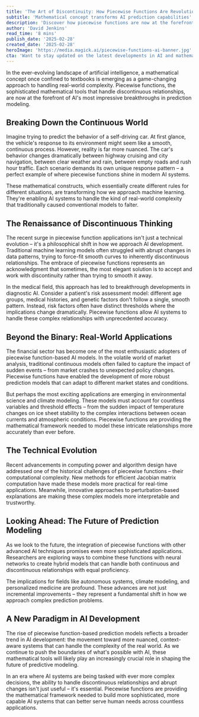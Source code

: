 ```yaml
---
title: 'The Art of Discontinuity: How Piecewise Functions Are Revolutionizing AI Prediction Models'
subtitle: 'Mathematical concept transforms AI prediction capabilities'
description: 'Discover how piecewise functions are now at the forefront of AI innovations, enabling systems to handle real-world complexity and discontinuous relationships with unprecedented accuracy. From autonomous vehicles to climate modeling, these mathematical tools are shaping the future of AI.'
author: 'David Jenkins'
read_time: '8 mins'
publish_date: '2025-02-28'
created_date: '2025-02-28'
heroImage: 'https://media.magick.ai/piecewise-functions-ai-banner.jpg'
cta: 'Want to stay updated on the latest developments in AI and mathematical innovation? Follow us on LinkedIn for in-depth analysis and cutting-edge insights into the future of technology.'
---
```


In the ever-evolving landscape of artificial intelligence, a mathematical concept once confined to textbooks is emerging as a game-changing approach to handling real-world complexity. Piecewise functions, the sophisticated mathematical tools that handle discontinuous relationships, are now at the forefront of AI's most impressive breakthroughs in prediction modeling.

## Breaking Down the Continuous World

Imagine trying to predict the behavior of a self-driving car. At first glance, the vehicle's response to its environment might seem like a smooth, continuous process. However, reality is far more nuanced. The car's behavior changes dramatically between highway cruising and city navigation, between clear weather and rain, between empty roads and rush hour traffic. Each scenario demands its own unique response pattern – a perfect example of where piecewise functions shine in modern AI systems.

These mathematical constructs, which essentially create different rules for different situations, are transforming how we approach machine learning. They're enabling AI systems to handle the kind of real-world complexity that traditionally caused conventional models to falter.

## The Renaissance of Discontinuous Thinking

The recent surge in piecewise function applications isn't just a technical evolution – it's a philosophical shift in how we approach AI development. Traditional machine learning models often struggled with abrupt changes in data patterns, trying to force-fit smooth curves to inherently discontinuous relationships. The embrace of piecewise functions represents an acknowledgment that sometimes, the most elegant solution is to accept and work with discontinuity rather than trying to smooth it away.

In the medical field, this approach has led to breakthrough developments in diagnostic AI. Consider a patient's risk assessment model: different age groups, medical histories, and genetic factors don't follow a single, smooth pattern. Instead, risk factors often have distinct thresholds where the implications change dramatically. Piecewise functions allow AI systems to handle these complex relationships with unprecedented accuracy.

## Beyond the Binary: Real-World Applications

The financial sector has become one of the most enthusiastic adopters of piecewise function-based AI models. In the volatile world of market analysis, traditional continuous models often failed to capture the impact of sudden events – from market crashes to unexpected policy changes. Piecewise functions have enabled the development of more robust prediction models that can adapt to different market states and conditions.

But perhaps the most exciting applications are emerging in environmental science and climate modeling. These models must account for countless variables and threshold effects – from the sudden impact of temperature changes on ice sheet stability to the complex interactions between ocean currents and atmospheric conditions. Piecewise functions are providing the mathematical framework needed to model these intricate relationships more accurately than ever before.

## The Technical Evolution

Recent advancements in computing power and algorithm design have addressed one of the historical challenges of piecewise functions – their computational complexity. New methods for efficient Jacobian matrix computation have made these models more practical for real-time applications. Meanwhile, innovative approaches to perturbation-based explanations are making these complex models more interpretable and trustworthy.

## Looking Ahead: The Future of Prediction Modeling

As we look to the future, the integration of piecewise functions with other advanced AI techniques promises even more sophisticated applications. Researchers are exploring ways to combine these functions with neural networks to create hybrid models that can handle both continuous and discontinuous relationships with equal proficiency.

The implications for fields like autonomous systems, climate modeling, and personalized medicine are profound. These advances are not just incremental improvements – they represent a fundamental shift in how we approach complex prediction problems.

## A New Paradigm in AI Development

The rise of piecewise function-based prediction models reflects a broader trend in AI development: the movement toward more nuanced, context-aware systems that can handle the complexity of the real world. As we continue to push the boundaries of what's possible with AI, these mathematical tools will likely play an increasingly crucial role in shaping the future of predictive modeling.

In an era where AI systems are being tasked with ever more complex decisions, the ability to handle discontinuous relationships and abrupt changes isn't just useful – it's essential. Piecewise functions are providing the mathematical framework needed to build more sophisticated, more capable AI systems that can better serve human needs across countless applications.
